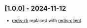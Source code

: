 ## [1.0.0] - 2024-11-12

- [redis-rb](https://github.com/redis/redis-rb) replaced with [redis-client](https://github.com/redis-rb/redis-client).
